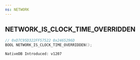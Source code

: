```yaml
---
ns: NETWORK
---
```

## NETWORK_IS_CLOCK_TIME_OVERRIDDEN

```c
// 0xD7C95D322FF57522 0x2465296D
BOOL NETWORK_IS_CLOCK_TIME_OVERRIDDEN();
```

```
NativeDB Introduced: v1207
```

